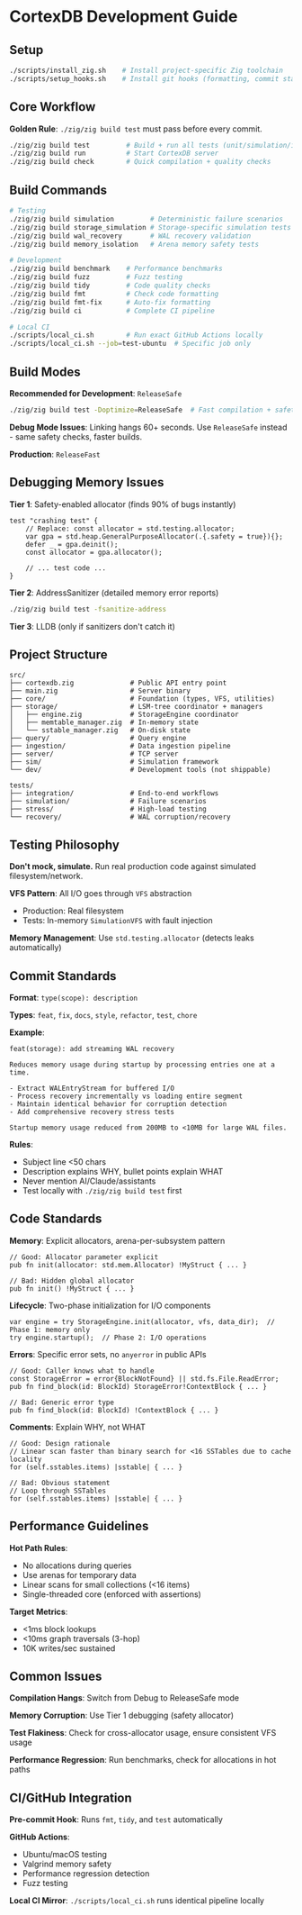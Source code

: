 # CortexDB Development Guide

## Setup

```bash
./scripts/install_zig.sh    # Install project-specific Zig toolchain
./scripts/setup_hooks.sh    # Install git hooks (formatting, commit standards)
```

## Core Workflow

**Golden Rule**: `./zig/zig build test` must pass before every commit.

```bash
./zig/zig build test         # Build + run all tests (unit/simulation/integration)
./zig/zig build run          # Start CortexDB server
./zig/zig build check        # Quick compilation + quality checks
```

## Build Commands

```bash
# Testing
./zig/zig build simulation         # Deterministic failure scenarios
./zig/zig build storage_simulation # Storage-specific simulation tests
./zig/zig build wal_recovery       # WAL recovery validation
./zig/zig build memory_isolation   # Arena memory safety tests

# Development
./zig/zig build benchmark    # Performance benchmarks
./zig/zig build fuzz         # Fuzz testing
./zig/zig build tidy         # Code quality checks
./zig/zig build fmt          # Check code formatting
./zig/zig build fmt-fix      # Auto-fix formatting
./zig/zig build ci           # Complete CI pipeline

# Local CI
./scripts/local_ci.sh        # Run exact GitHub Actions locally
./scripts/local_ci.sh --job=test-ubuntu  # Specific job only
```

## Build Modes

**Recommended for Development**: `ReleaseSafe`

```bash
./zig/zig build test -Doptimize=ReleaseSafe  # Fast compilation + safety checks
```

**Debug Mode Issues**: Linking hangs 60+ seconds. Use `ReleaseSafe` instead - same safety checks, faster builds.

**Production**: `ReleaseFast`

## Debugging Memory Issues

**Tier 1**: Safety-enabled allocator (finds 90% of bugs instantly)

```zig
test "crashing test" {
    // Replace: const allocator = std.testing.allocator;
    var gpa = std.heap.GeneralPurposeAllocator(.{.safety = true}){};
    defer _ = gpa.deinit();
    const allocator = gpa.allocator();

    // ... test code ...
}
```

**Tier 2**: AddressSanitizer (detailed memory error reports)

```bash
./zig/zig build test -fsanitize-address
```

**Tier 3**: LLDB (only if sanitizers don't catch it)

## Project Structure

```
src/
├── cortexdb.zig              # Public API entry point
├── main.zig                  # Server binary
├── core/                     # Foundation (types, VFS, utilities)
├── storage/                  # LSM-tree coordinator + managers
│   ├── engine.zig            # StorageEngine coordinator
│   ├── memtable_manager.zig  # In-memory state
│   └── sstable_manager.zig   # On-disk state
├── query/                    # Query engine
├── ingestion/                # Data ingestion pipeline
├── server/                   # TCP server
├── sim/                      # Simulation framework
└── dev/                      # Development tools (not shippable)

tests/
├── integration/              # End-to-end workflows
├── simulation/               # Failure scenarios
├── stress/                   # High-load testing
└── recovery/                 # WAL corruption/recovery
```

## Testing Philosophy

**Don't mock, simulate.** Run real production code against simulated filesystem/network.

**VFS Pattern**: All I/O goes through `VFS` abstraction

- Production: Real filesystem
- Tests: In-memory `SimulationVFS` with fault injection

**Memory Management**: Use `std.testing.allocator` (detects leaks automatically)

## Commit Standards

**Format**: `type(scope): description`

**Types**: `feat`, `fix`, `docs`, `style`, `refactor`, `test`, `chore`

**Example**:

```
feat(storage): add streaming WAL recovery

Reduces memory usage during startup by processing entries one at a time.

- Extract WALEntryStream for buffered I/O
- Process recovery incrementally vs loading entire segment
- Maintain identical behavior for corruption detection
- Add comprehensive recovery stress tests

Startup memory usage reduced from 200MB to <10MB for large WAL files.
```

**Rules**:

- Subject line <50 chars
- Description explains WHY, bullet points explain WHAT
- Never mention AI/Claude/assistants
- Test locally with `./zig/zig build test` first

## Code Standards

**Memory**: Explicit allocators, arena-per-subsystem pattern

```zig
// Good: Allocator parameter explicit
pub fn init(allocator: std.mem.Allocator) !MyStruct { ... }

// Bad: Hidden global allocator
pub fn init() !MyStruct { ... }
```

**Lifecycle**: Two-phase initialization for I/O components

```zig
var engine = try StorageEngine.init(allocator, vfs, data_dir);  // Phase 1: memory only
try engine.startup();  // Phase 2: I/O operations
```

**Errors**: Specific error sets, no `anyerror` in public APIs

```zig
// Good: Caller knows what to handle
const StorageError = error{BlockNotFound} || std.fs.File.ReadError;
pub fn find_block(id: BlockId) StorageError!ContextBlock { ... }

// Bad: Generic error type
pub fn find_block(id: BlockId) !ContextBlock { ... }
```

**Comments**: Explain WHY, not WHAT

```zig
// Good: Design rationale
// Linear scan faster than binary search for <16 SSTables due to cache locality
for (self.sstables.items) |sstable| { ... }

// Bad: Obvious statement
// Loop through SSTables
for (self.sstables.items) |sstable| { ... }
```

## Performance Guidelines

**Hot Path Rules**:

- No allocations during queries
- Use arenas for temporary data
- Linear scans for small collections (<16 items)
- Single-threaded core (enforced with assertions)

**Target Metrics**:

- <1ms block lookups
- <10ms graph traversals (3-hop)
- 10K writes/sec sustained

## Common Issues

**Compilation Hangs**: Switch from Debug to ReleaseSafe mode

**Memory Corruption**: Use Tier 1 debugging (safety allocator)

**Test Flakiness**: Check for cross-allocator usage, ensure consistent VFS usage

**Performance Regression**: Run benchmarks, check for allocations in hot paths

## CI/GitHub Integration

**Pre-commit Hook**: Runs `fmt`, `tidy`, and `test` automatically

**GitHub Actions**:

- Ubuntu/macOS testing
- Valgrind memory safety
- Performance regression detection
- Fuzz testing

**Local CI Mirror**: `./scripts/local_ci.sh` runs identical pipeline locally
